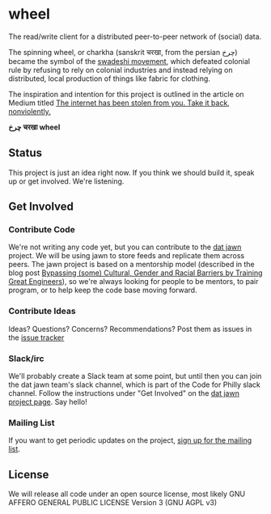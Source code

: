 
# wheel

The read/write client for a distributed peer-to-peer network of (social) data.

The spinning wheel, or charkha (sanskrit चरखा, from the persian چرخ) became the symbol of the [swadeshi movement](https://en.wikipedia.org/wiki/Swadeshi_movement), which defeated colonial rule by refusing to rely on colonial industries and instead relying on distributed, local production of things like fabric for clothing.  

The inspiration and intention for this project is outlined in the article on Medium titled [The internet has been stolen from you. Take it back, nonviolently.](https://medium.com/@flyingzumwalt/the-internet-has-been-stolen-from-you-take-it-back-nonviolently-248f8d445b87#.i9jem3ei7)

**چرخ   चरखा  wheel**  

## Status

This project is just an idea right now. If you think we should build it, speak up or get involved. We're listening.

## Get Involved

### Contribute Code

We're not writing any code yet, but you can contribute to the [dat jawn](http://datjawn.com) project. We will be using jawn to store feeds and replicate them across peers. The jawn project is based on a mentorship model (described in the blog post [Bypassing (some) Cultural, Gender and Racial Barriers by Training Great Engineers](https://flyingzumwalt.com/2016/02/03/bypassing-some-cultural-gender-and-racial-barriers-by-training-great-engineers/)), so we're always looking for people to be mentors, to pair program, or to help keep the code base moving forward.

### Contribute Ideas

Ideas? Questions? Concerns? Recommendations? Post them as issues in the [issue tracker](https://github.com/swadeshi/charkha/issues)


### Slack/irc

We'll probably create a Slack team at some point, but until then you can join the dat jawn team's slack channel, which is part of the Code for Philly slack channel. Follow the instructions under "Get Involved" on the [dat jawn project page](http://datjawn.com). Say hello!

### Mailing List

If you want to get periodic updates on the project, [sign up for the mailing list](http://eepurl.com/bXiPO5).

## License

We will release all code under an open source license, most likely GNU AFFERO GENERAL PUBLIC LICENSE Version 3 (GNU AGPL v3)
